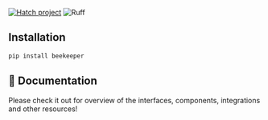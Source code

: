 [![Hatch project](https://img.shields.io/badge/%F0%9F%A5%9A-Hatch-4051b5.svg)](https://github.com/pypa/hatch)
![Ruff](https://img.shields.io/endpoint?url=https://raw.githubusercontent.com/astral-sh/ruff/main/assets/badge/v2.json)

## Installation 

```bash
pip install beekeeper
```

## 📄 Documentation

Please check it out for overview of the interfaces, components, integrations and other resources!
